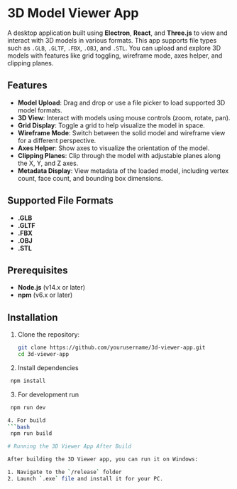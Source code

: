 # 3D Model Viewer App

A desktop application built using **Electron**, **React**, and **Three.js** to view and interact with 3D models in various formats. This app supports file types such as `.GLB`, `.GLTF`, `.FBX`, `.OBJ`, and `.STL`. You can upload and explore 3D models with features like grid toggling, wireframe mode, axes helper, and clipping planes.

## Features

- **Model Upload**: Drag and drop or use a file picker to load supported 3D model formats.
- **3D View**: Interact with models using mouse controls (zoom, rotate, pan).
- **Grid Display**: Toggle a grid to help visualize the model in space.
- **Wireframe Mode**: Switch between the solid model and wireframe view for a different perspective.
- **Axes Helper**: Show axes to visualize the orientation of the model.
- **Clipping Planes**: Clip through the model with adjustable planes along the X, Y, and Z axes.
- **Metadata Display**: View metadata of the loaded model, including vertex count, face count, and bounding box dimensions.

## Supported File Formats

- **.GLB**
- **.GLTF**
- **.FBX**
- **.OBJ**
- **.STL**

## Prerequisites

- **Node.js** (v14.x or later)
- **npm** (v6.x or later)

## Installation

1. Clone the repository:
   ```bash
   git clone https://github.com/yourusername/3d-viewer-app.git
   cd 3d-viewer-app
   ```

2. Install dependencies 
  ```bash
   npm install
  ```

3. For development run
  ```bash
   npm run dev

4. For build
  ```bash
   npm run build

# Running the 3D Viewer App After Build

After building the 3D Viewer app, you can run it on Windows:

1. Navigate to the `/release` folder
2. Launch `.exe` file and install it for your PC.
